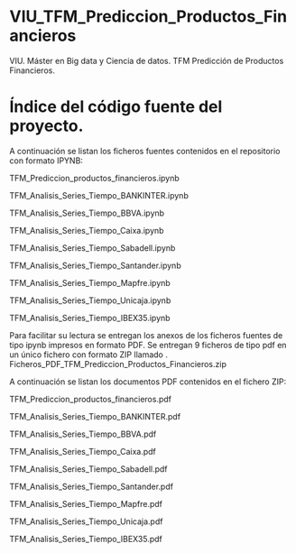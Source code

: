 # VIU_TFM_Prediccion_Productos_Financieros
VIU. Máster en Big data y Ciencia de datos. TFM Predicción de Productos Financieros.

# Índice del código fuente del proyecto.

A continuación se listan los ficheros  fuentes contenidos en el repositorio con formato IPYNB:

TFM_Prediccion_productos_financieros.ipynb

TFM_Analisis_Series_Tiempo_BANKINTER.ipynb

TFM_Analisis_Series_Tiempo_BBVA.ipynb

TFM_Analisis_Series_Tiempo_Caixa.ipynb

TFM_Analisis_Series_Tiempo_Sabadell.ipynb

TFM_Analisis_Series_Tiempo_Santander.ipynb

TFM_Analisis_Series_Tiempo_Mapfre.ipynb

TFM_Analisis_Series_Tiempo_Unicaja.ipynb

TFM_Analisis_Series_Tiempo_IBEX35.ipynb

Para facilitar su lectura se entregan los anexos de los ficheros fuentes de tipo ipynb  impresos en formato PDF. Se entregan 9 ficheros de tipo pdf en un único fichero con formato ZIP llamado . Ficheros_PDF_TFM_Prediccion_Productos_Financieros.zip

A continuación se listan los documentos PDF contenidos en el fichero ZIP: 

TFM_Prediccion_productos_financieros.pdf

TFM_Analisis_Series_Tiempo_BANKINTER.pdf

TFM_Analisis_Series_Tiempo_BBVA.pdf

TFM_Analisis_Series_Tiempo_Caixa.pdf

TFM_Analisis_Series_Tiempo_Sabadell.pdf

TFM_Analisis_Series_Tiempo_Santander.pdf

TFM_Analisis_Series_Tiempo_Mapfre.pdf

TFM_Analisis_Series_Tiempo_Unicaja.pdf

TFM_Analisis_Series_Tiempo_IBEX35.pdf


